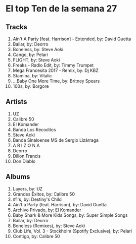 # El top Ten de la semana 27

## Tracks
1. Ain't A Party [feat. Harrison] - Extended, by: David Guetta
1. Bailar, by: Deorro
1. Boneless, by: Steve Aoki
1. Cango, by: Pelari
1. FLIGHT, by: Steve Aoki
1. Freaks - Radio Edit, by: Timmy Trumpet
1. Mega Francesita 2017 - Remix, by: Dj KBZ
1. Stamina, by: Vitalic
1. ...Baby One More Time, by: Britney Spears
1. 100s, by: Borgore

## Artists
1. UZ
1. Calibre 50
1. El Komander
1. Banda Los Recoditos
1. Steve Aoki
1. Banda Sinaloense MS de Sergio Lizárraga
1. A R I Z O N A
1. Deorro
1. Dillon Francis
1. Don Diablo

## Albums
1. Layers, by: UZ
1. Grandes Éxitos, by: Calibre 50
1. #1's, by: Destiny's Child
1. Ain't a Party (feat. Harrison), by: David Guetta
1. Archivo Privado, by: El Komander
1. Baby Shark & More Kids Songs, by: Super Simple Songs
1. Bailar, by: Deorro
1. Boneless (Remixes), by: Steve Aoki
1. Club Life, Vol. 3 - Stockholm (Spotify Exclusive), by: Pelari
1. Contigo, by: Calibre 50

